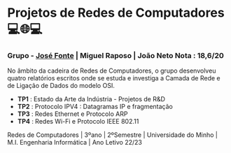 # Projetos de Redes de Computadores 💻🌐💻
### Grupo - [José Fonte](https://github.com/josefonte) | Miguel Raposo | João Neto Nota : 18,6/20
No âmbito da cadeira de Redes de Computadores, o grupo desenvolveu quatro relatórios escritos onde se estuda e investiga a Camada de Rede e de Ligação de Dados do modelo OSI.

- __TP1__ : Estado da Arte da Indústria - Projetos de R&D 
- __TP2__ : Protocolo IPV4 : Datagramas IP e fragmentação
- __TP3__ : Redes Ethernet e Protocolo ARP
- __TP4__ : Redes Wi-Fi e Protocolo IEEE 802.11


Redes de Computadores | 3ºano | 2ºSemestre | Universidade do Minho | M.I. Engenharia Informática | Ano Letivo 22/23
